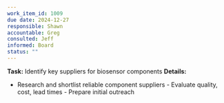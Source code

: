 ```yaml
---
work_item_id: 1009
due date: 2024-12-27
responsible: Shawn
accountable: Greg
consulted: Jeff
informed: Board
status: ""
---
```


**Task:** Identify key suppliers for biosensor components
**Details:**
- Research and shortlist reliable component suppliers - Evaluate quality, cost, lead times - Prepare initial outreach
